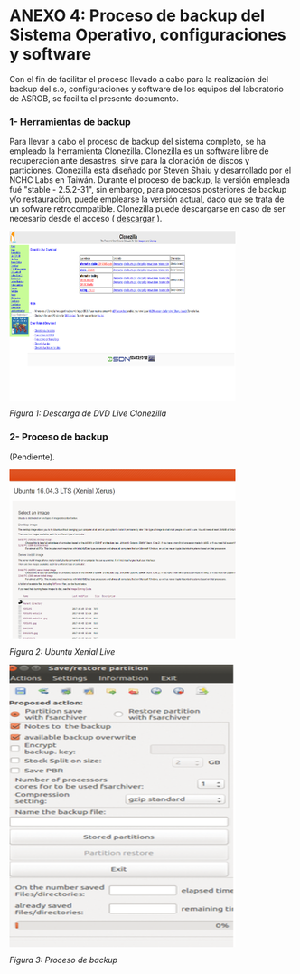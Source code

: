 # ANEXO 4: Proceso de backup del Sistema Operativo, configuraciones y software

Con el fin de facilitar el proceso llevado a cabo para la realización del backup del s.o, configuraciones y software de los equipos del laboratorio de ASROB, se facilita el presente documento.

### 1- Herramientas de backup

Para llevar a cabo el proceso de backup del sistema completo, se ha empleado la herramienta Clonezilla. Clonezilla es un software libre de recuperación ante desastres, sirve para la clonación de discos y particiones. Clonezilla está diseñado por Steven Shaiu y desarrollado por el NCHC Labs en Taiwán.
Durante el proceso de backup, la versión empleada fué "stable - 2.5.2-31", sin embargo, para procesos posteriores de backup y/o restauración, puede emplearse la versión actual, dado que se trata de un sofware retrocompatible.
Clonezilla puede descargarse en caso de ser necesario desde el acceso ( [descargar](http://clonezilla.org/downloads.php) ). 

<img src="Clonezilla.png" alt="lub1" height="300" width="400" align="middle">

*Figura 1: Descarga de DVD Live Clonezilla*

### 2- Proceso de backup

(Pendiente).

<img src="ubuntu_xenial.png" alt="lub1" height="300" width="400" align="middle">

*Figura 2: Ubuntu Xenial Live*

<img src="proceso_de_backup.png" alt="lub1" height="500" width="400" align="middle">

*Figura 3: Proceso de backup*
